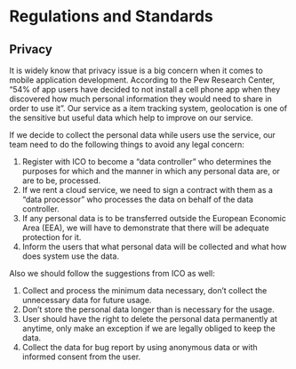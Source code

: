 # Regulations and Standards

## Privacy

It is widely know that privacy issue is a big concern when it comes to mobile application development. According to the Pew Research Center, “54% of app users have decided to not install a cell phone app when they discovered how much personal information they would need to share in order to use it”. Our service as a item tracking system, geolocation is one of the sensitive but useful data which help to improve on our service.

If we decide to collect the personal data while users use the service, our team need to do the following things to avoid any legal concern:

1. Register with ICO to become a “data controller” who determines the purposes for which and the manner in which any personal data are, or are to be, processed.  
2. If we rent a cloud service, we need to sign a contract with them as a “data processor” who processes the data on behalf of the data controller.
3. If any personal data is to be transferred outside the European Economic Area (EEA), we will have to demonstrate that there will be adequate protection for it.
4. Inform the users that what personal data will be collected and what how does system use the data.

Also we should follow the suggestions from ICO as well:

1. Collect and process the minimum data necessary, don’t collect the unnecessary data for future usage.
2. Don’t store the personal data longer than is necessary for the usage.
3. User should have the right to delete the personal data permanently at anytime, only make an exception if we are legally obliged to keep the data.
4. Collect the data for bug report by using anonymous data or with informed consent from the user.
